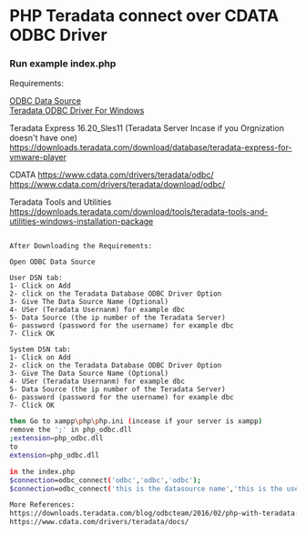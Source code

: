 # PHP Teradata connect over CDATA ODBC Driver

### Run example index.php
Requirements:

<a href="https://docs.microsoft.com/en-us/sql/integration-services/import-export-data/connect-to-an-odbc-data-source-sql-server-import-and-export-wizard?view=sql-server-ver15">
    ODBC Data Source<br></a>
<a href="https://downloads.teradata.com/download/connectivity/odbc-driver/windows">
    Teradata ODBC Driver For Windows<br></a>

Teradata Express 16.20_Sles11 (Teradata Server Incase if you Orgnization doesn't have one)
https://downloads.teradata.com/download/database/teradata-express-for-vmware-player

CDATA 
https://www.cdata.com/drivers/teradata/odbc/
https://www.cdata.com/drivers/teradata/download/odbc/

Teradata Tools and Utilities
https://downloads.teradata.com/download/tools/teradata-tools-and-utilities-windows-installation-package
```

After Downloading the Requirements:

Open ODBC Data Source

User DSN tab:
1- Click on Add
2- click on the Teradata Database ODBC Driver Option
3- Give The Data Source Name (Optional)
4- USer (Teradata Usernanm) for example dbc
5- Data Source (the ip number of the Teradata Server)
6- password (password for the username) for example dbc
7- Click OK

System DSN tab:
1- Click on Add
2- click on the Teradata Database ODBC Driver Option
3- Give The Data Source Name (Optional)
4- USer (Teradata Usernanm) for example dbc
5- Data Source (the ip number of the Teradata Server)
6- password (password for the username) for example dbc
7- Click OK

```


```bash
then Go to xampp\php\php.ini (incease if your server is xampp)
remove the ';' in php_odbc.dll
;extension=php_odbc.dll
to
extension=php_odbc.dll
```

```bash
in the index.php
$connection=odbc_connect('odbc','odbc','odbc');
$connection=odbc_connect('this is the datasource name','this is the username','this is the password');
```

```bash
More References:
https://downloads.teradata.com/blog/odbcteam/2016/02/php-with-teradata-odbc
https://www.cdata.com/drivers/teradata/docs/
```
